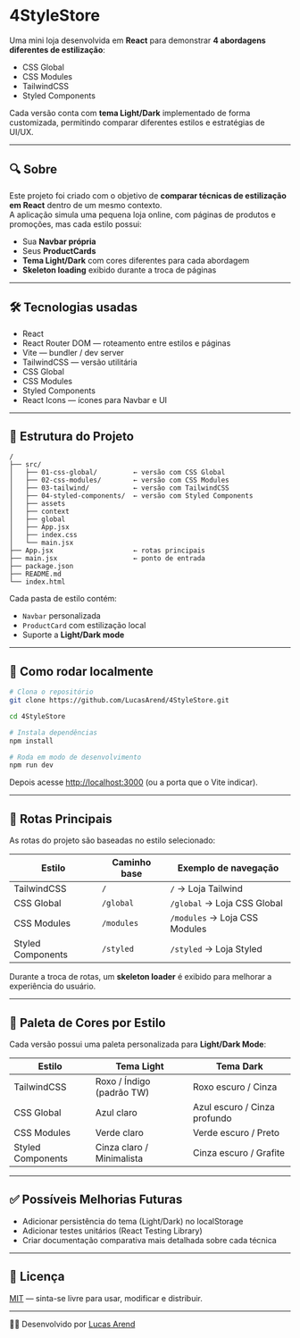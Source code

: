 # 4StyleStore

Uma mini loja desenvolvida em **React** para demonstrar **4 abordagens diferentes de estilização**:  
- CSS Global  
- CSS Modules  
- TailwindCSS  
- Styled Components  

Cada versão conta com **tema Light/Dark** implementado de forma customizada, permitindo comparar diferentes estilos e estratégias de UI/UX.

---

## 🔍 Sobre

Este projeto foi criado com o objetivo de **comparar técnicas de estilização em React** dentro de um mesmo contexto.  
A aplicação simula uma pequena loja online, com páginas de produtos e promoções, mas cada estilo possui:  

- Sua **Navbar própria**  
- Seus **ProductCards**  
- **Tema Light/Dark** com cores diferentes para cada abordagem  
- **Skeleton loading** exibido durante a troca de páginas  

---

## 🛠 Tecnologias usadas

- React  
- React Router DOM — roteamento entre estilos e páginas  
- Vite — bundler / dev server  
- TailwindCSS — versão utilitária  
- CSS Global  
- CSS Modules  
- Styled Components  
- React Icons — ícones para Navbar e UI  

---

## 📁 Estrutura do Projeto

```
/
├── src/
│   ├── 01-css-global/         ← versão com CSS Global
│   ├── 02-css-modules/        ← versão com CSS Modules
│   ├── 03-tailwind/           ← versão com TailwindCSS
│   ├── 04-styled-components/  ← versão com Styled Components
│   ├── assets
│   ├── context
│   ├── global
│   ├── App.jsx
│   ├── index.css
│   └── main.jsx
├── App.jsx                    ← rotas principais
├── main.jsx                   ← ponto de entrada
├── package.json
├── README.md
└── index.html
```

Cada pasta de estilo contém:  

- `Navbar` personalizada  
- `ProductCard` com estilização local   
- Suporte a **Light/Dark mode**  

---

## 🚀 Como rodar localmente

```bash
# Clona o repositório
git clone https://github.com/LucasArend/4StyleStore.git

cd 4StyleStore

# Instala dependências
npm install

# Roda em modo de desenvolvimento
npm run dev
```

Depois acesse [http://localhost:3000](http://localhost:3000) (ou a porta que o Vite indicar).

---

## 🔄 Rotas Principais

As rotas do projeto são baseadas no estilo selecionado:  

| Estilo             | Caminho base | Exemplo de navegação |
|--------------------|--------------|-----------------------|
| TailwindCSS        | `/`          | `/` → Loja Tailwind |
| CSS Global         | `/global`    | `/global` → Loja CSS Global |
| CSS Modules        | `/modules`   | `/modules` → Loja CSS Modules |
| Styled Components  | `/styled`    | `/styled` → Loja Styled |

Durante a troca de rotas, um **skeleton loader** é exibido para melhorar a experiência do usuário.

---

## 🎨 Paleta de Cores por Estilo

Cada versão possui uma paleta personalizada para **Light/Dark Mode**:

| Estilo              | Tema Light                   | Tema Dark                      |
|---------------------|------------------------------|--------------------------------|
| TailwindCSS         | Roxo / Índigo (padrão TW)    | Roxo escuro / Cinza            |
| CSS Global          | Azul claro                   | Azul escuro / Cinza profundo   |
| CSS Modules         | Verde claro                  | Verde escuro / Preto           |
| Styled Components   | Cinza claro / Minimalista    | Cinza escuro / Grafite         |

---

## ✅ Possíveis Melhorias Futuras

- Adicionar persistência do tema (Light/Dark) no localStorage  
- Adicionar testes unitários (React Testing Library)  
- Criar documentação comparativa mais detalhada sobre cada técnica  

---

## 📄 Licença

[MIT](LICENSE) — sinta-se livre para usar, modificar e distribuir.

---

👨‍💻 Desenvolvido por [Lucas Arend](https://github.com/LucasArend)
